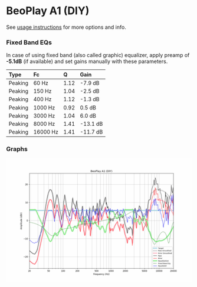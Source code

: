 # BeoPlay A1 (DIY)
See [usage instructions](https://github.com/jaakkopasanen/AutoEq#usage) for more options and info.

### Fixed Band EQs
In case of using fixed band (also called graphic) equalizer, apply preamp of **-5.1dB**
(if available) and set gains manually with these parameters.

| Type    | Fc       |    Q | Gain     |
|:--------|:---------|:-----|:---------|
| Peaking | 60 Hz    | 1.12 | -7.9 dB  |
| Peaking | 150 Hz   | 1.04 | -2.5 dB  |
| Peaking | 400 Hz   | 1.12 | -1.3 dB  |
| Peaking | 1000 Hz  | 0.92 | 0.5 dB   |
| Peaking | 3000 Hz  | 1.04 | 6.0 dB   |
| Peaking | 8000 Hz  | 1.41 | -13.1 dB |
| Peaking | 16000 Hz | 1.41 | -11.7 dB |

### Graphs
![](./BeoPlay%20A1%20(DIY).png)
